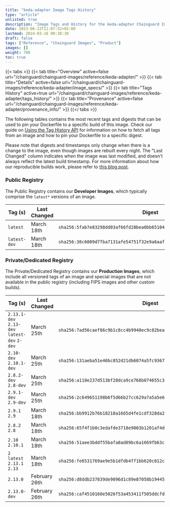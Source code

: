 ```yaml
---
title: "keda-adapter Image Tags History"
type: "article"
unlisted: true
description: "Image Tags and History for the keda-adapter Chainguard Image"
date: 2023-06-22T11:07:52+02:00
lastmod: 2024-03-26 00:38:30
draft: false
tags: ["Reference", "Chainguard Images", "Product"]
images: []
weight: 700
toc: true
---
```


{{< tabs >}}
{{< tab title="Overview" active=false url="/chainguard/chainguard-images/reference/keda-adapter/" >}}
{{< tab title="Details" active=false url="/chainguard/chainguard-images/reference/keda-adapter/image_specs/" >}}
{{< tab title="Tags History" active=true url="/chainguard/chainguard-images/reference/keda-adapter/tags_history/" >}}
{{< tab title="Provenance" active=false url="/chainguard/chainguard-images/reference/keda-adapter/provenance_info/" >}}
{{</ tabs >}}

The following tables contains the most recent tags and digests that can be used to pin your Dockerfile to a specific build of this image. Check our guide on [Using the Tag History API](/chainguard/chainguard-images/using-the-tag-history-api/) for information on how to fetch all tags from an image and how to pin your Dockerfile to a specific digest.

Please note that digests and timestamps only change when there is a change to the image, even though images are rebuilt every night. The "Last Changed" column indicates when the image was last modified, and doesn't always reflect the latest build timestamp. For more information about how our reproducible builds work, please refer to [this blog post](https://www.chainguard.dev/unchained/reproducing-chainguards-reproducible-image-builds).

### Public Registry
The Public Registry contains our **Developer Images**, which typically comprise the `latest*` versions of an image.

| Tag (s)       | Last Changed | Digest                                                                    |
|---------------|--------------|---------------------------------------------------------------------------|
|  `latest`     | March 18th   | `sha256:5fab7e83298dd03af66fd28bea0bb651045e03ef7e4cfd879cc65f187e6bd5ec` |
|  `latest-dev` | March 18th   | `sha256:38c6009d7fba7131afe54751f32e9a6aaf70b1fe7f48632754fffeedefc67b6f` |


### Private/Dedicated Registry
The Private/Dedicated Registry contains our **Production Images**, which include all versioned tags of an image and special images that are not available in the public registry (including FIPS images and other custom builds).

| Tag (s)                                       | Last Changed  | Digest                                                                    |
|-----------------------------------------------|---------------|---------------------------------------------------------------------------|
|  `2.13.1-dev` `2.13-dev` `latest-dev` `2-dev` | March 25th    | `sha256:7ad56caef86c9b1c8cc4b9940ec9c02bea78dde33c3ff8a38d85ccbf3d9e6421` |
|  `2.10-dev` `2.10.1-dev`                      | March 25th    | `sha256:131aeba51e46bc852d21db6074a5fc93677326fc2a2a0ce9e7d78b6d2f4b2053` |
|  `2.8.2-dev` `2.8-dev`                        | March 25th    | `sha256:a110e237d513bf28dca9ce768b074655c38de40d76a5ecd6f838bf04c6f979a4` |
|  `2.9.1-dev` `2.9-dev`                        | March 25th    | `sha256:2c649651198b6f5d66b27cc629a7a5a5e69331d20615ec348741e4281c469be2` |
|  `2.9.1` `2.9`                                | March 18th    | `sha256:bb9912b76b18218a1665d4fe1cdf328da222e3b8bc3200b94e0e0cf0021b0f2a` |
|  `2.8.2` `2.8`                                | March 18th    | `sha256:65f4f1b0c3edafde3718e9003b1201af4d88f50839193818e9ba598c6c5b271c` |
|  `2.10` `2.10.1`                              | March 18th    | `sha256:51aee3bddf55bafa8ad09bc6a1669fb63cbe146ce54438991ed2215d1e7dd9d6` |
|  `2` `latest` `2.13.1` `2.13`                 | March 18th    | `sha256:fe6531769ae9e5b1dfdb4ff1bb620c012c35768b6f485481fbb151b0956c5254` |
|  `2.13.0`                                     | February 26th | `sha256:d8ddb237839de9096d1c89e87058b1944583d70b40ecb68bb036d2d26869ca7e` |
|  `2.13.0-dev`                                 | February 26th | `sha256:caf4510160e5026f53a453411f505ddcfd26fa75df8acfc2822f2134b2d7b14f` |

